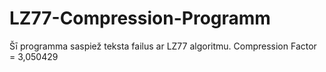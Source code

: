 # LZ77-Compression-Programm
Šī programma saspiež teksta failus ar LZ77 algoritmu. Compression Factor = 3,050429

